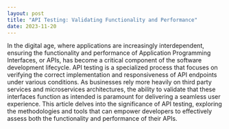 ```yaml
---
layout: post
title: "API Testing: Validating Functionality and Performance"
date: 2023-11-20
---
```


In the digital age, where applications are increasingly interdependent, ensuring the functionality and performance of Application Programming Interfaces, or APIs, has become a critical component of the software development lifecycle. API testing is a specialized process that focuses on verifying the correct implementation and responsiveness of API endpoints under various conditions. As businesses rely more heavily on third party services and microservices architectures, the ability to validate that these interfaces function as intended is paramount for delivering a seamless user experience. This article delves into the significance of API testing, exploring the methodologies and tools that can empower developers to effectively assess both the functionality and performance of their APIs.
